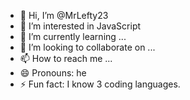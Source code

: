 - 👋 Hi, I’m @MrLefty23
- 👀 I’m interested in JavaScript
- 🌱 I’m currently learning ...
- 💞️ I’m looking to collaborate on ...
- 📫 How to reach me ...
- 😄 Pronouns: he
- ⚡ Fun fact: I  know 3 coding languages. 

<!---
MrLefty23/MrLefty23 is a ✨ special ✨ repository because its `README.md` (this file) appears on your GitHub profile.
You can click the Preview link to take a look at your changes.
--->
